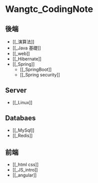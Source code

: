 # Wangtc_CodingNote

## 後端

- [[_演算法]]
- [[_Java 基礎]]
- [[_web]]
- [[_Hibernate]]
- [[_Spring]]
	- [[_SpringBoot]]
	- [[_Spring security]]

## Server
- [[_Linux]]

## Databaes
- [[_MySql]]
- [[_Redis]]

## 前端
- [[_html css]]
- [[_JS_intro]]
- [[_angular]]